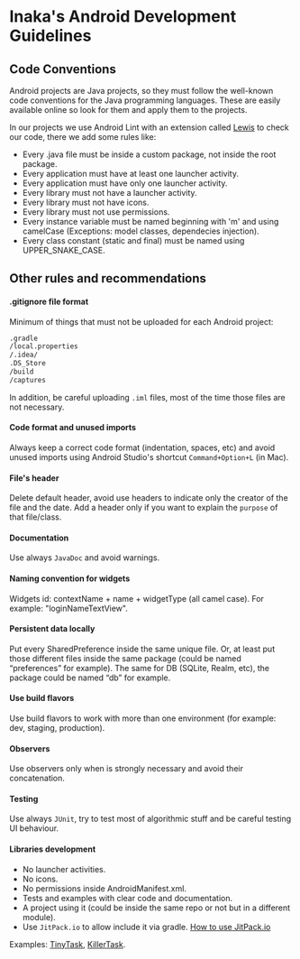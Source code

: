 # Inaka's Android Development Guidelines

## Code Conventions
Android projects are Java projects, so they must follow the well-known code conventions for the Java programming languages. These are easily available online so look for them and apply them to the projects.

In our projects we use Android Lint with an extension called [Lewis](https://github.com/inaka/lewis) to check our code, there we add some rules like:
* Every .java file must be inside a custom package, not inside the root package.
* Every application must have at least one launcher activity.
* Every application must have only one launcher activity.
* Every library must not have a launcher activity.
* Every library must not have icons.
* Every library must not use permissions.
* Every instance variable must be named beginning with 'm' and using camelCase (Exceptions: model classes, dependecies injection).
* Every class constant (static and final) must be named using UPPER_SNAKE_CASE.


## Other rules and recommendations

#### .gitignore file format
Minimum of things that must not be uploaded for each Android project:
```txt
.gradle 
/local.properties 
/.idea/ 
.DS_Store 
/build 
/captures
```
 In addition, be careful uploading `.iml` files, most of the time those files are not necessary.


#### Code format and unused imports
Always keep a correct code format (indentation, spaces, etc) and avoid unused imports using Android Studio's shortcut `Command+Option+L` (in Mac).


#### File's header
Delete default header, avoid use headers to indicate only the creator of the file and the date. Add a header only if you want to explain the `purpose` of that file/class.


#### Documentation
Use always `JavaDoc` and avoid warnings.


#### Naming convention for widgets
Widgets id: contextName + name + widgetType (all camel case). For example: "loginNameTextView".


#### Persistent data locally
Put every SharedPreference inside the same unique file. Or, at least put those different files inside the same package (could be named “preferences” for example).
The same for DB (SQLite, Realm, etc), the package could be named “db” for example.


#### Use build flavors
Use build flavors to work with more than one environment (for example: dev, staging, production).


#### Observers
Use observers only when is strongly necessary and avoid their concatenation.


#### Testing
Use always `JUnit`, try to test most of algorithmic stuff and be careful testing UI behaviour.


#### Libraries development
* No launcher activities.
* No icons.
* No permissions inside AndroidManifest.xml.
* Tests and examples with clear code and documentation.
* A project using it (could be inside the same repo or not but in a different module).
* Use `JitPack.io` to allow include it via gradle.
[How to use JitPack.io](https://jitpack.io/docs/ANDROID/)

Examples: [TinyTask](https://github.com/inaka/TinyTask), [KillerTask](https://github.com/inaka/KillerTask).


